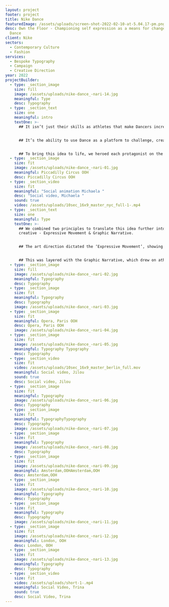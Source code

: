 ```yaml
---
layout: project
footer: project
title: Nike Dance
featuredImage: /assets/uploads/screen-shot-2022-02-10-at-5.04.17-pm.png
desc: Own the Floor - Championing self expression as a means for change for Nike
  Dance
client: Nike
sectors:
  - Contemporary Culture
  - Fashion
services:
  - Bespoke Typography
  - Campaign
  - Creative Direction
year: 2022
projectBuilder:
  - type: _section_image
    size: fill
    image: /assets/uploads/nike-dance_-nari-14.jpg
    meaningful: Type
    desc: Typography
  - type: _section_text
    size: one
    meaningful: intro
    textOne: >-
      ## It isn’t just their skills as athletes that make Dancers incredible.


      ## It’s the ability to use Dance as a platform to challenge, create and expand culture and the communities around them. The overarching concept for the campaign was to champion dance and self expression as a means to stand for what you believe in. The sentiment being a call to action to harness the power behind standing strong, taking up space and owning the floor.


      ## To bring this idea to life, we heroed each protagonist on the floor they ‘own’ - showing them in the dance context they represent.
  - type: _section_image
    size: fit
    image: /assets/uploads/nike-dance_-nari-01.jpg
    meaningful: Piccadilly Circus OOH
    desc: Piccadilly Circus OOH
  - type: _section_video
    size: fit
    meaningful: "Social animation Michaela "
    desc: "Social video, Michaela "
    sound: true
    video: /assets/uploads/10sec_16x9_master_nyc_full-1-.mp4
  - type: _section_text
    size: one
    meaningful: Type
    textOne: >-
      ## We combined two principles to translate this idea further into the
      creative - Expressive Movement & Graphic Narrative. 


      ## The art direction dictated the ‘Expressive Movement’, showing each protagonist truly highlight their dance skills and athleticism through movement, expressing themselves in their own unique way.


      ## This was layered with the Graphic Narrative, which drew on athlete insights using bespoke graphics to represent the ways in which each of them has made their voice heard and pushed the world forward.
  - type: _section_image
    size: fill
    image: /assets/uploads/nike-dance_-nari-02.jpg
    meaningful: Typography
    desc: Typography
  - type: _section_image
    size: fit
    meaningful: Typography
    desc: Typography
    image: /assets/uploads/nike-dance_-nari-03.jpg
  - type: _section_image
    size: fit
    meaningful: Opera, Paris OOH
    desc: Opera, Paris OOH
    image: /assets/uploads/nike-dance_-nari-04.jpg
  - type: _section_image
    size: fit
    image: /assets/uploads/nike-dance_-nari-05.jpg
    meaningful: Typography Typography
    desc: Typography
  - type: _section_video
    size: fit
    video: /assets/uploads/10sec_16x9_master_berlin_full.mov
    meaningful: Social video, Jilou
    sound: true
    desc: Social video, Jilou
  - type: _section_image
    size: fit
    meaningful: Typography
    image: /assets/uploads/nike-dance_-nari-06.jpg
    desc: Typography
  - type: _section_image
    size: fit
    meaningful: TypographyTypography
    desc: Typography
    image: /assets/uploads/nike-dance_-nari-07.jpg
  - type: _section_image
    size: fit
    meaningful: Typography
    image: /assets/uploads/nike-dance_-nari-08.jpg
    desc: Typography
  - type: _section_image
    size: fit
    image: /assets/uploads/nike-dance_-nari-09.jpg
    meaningful: Amsterdam,OOHAmsterdam,OOH
    desc: Amsterdam,OOH
  - type: _section_image
    size: fit
    image: /assets/uploads/nike-dance_-nari-10.jpg
    meaningful: Typography
    desc: Typography
  - type: _section_image
    size: fit
    meaningful: Typography
    desc: Typography
    image: /assets/uploads/nike-dance_-nari-11.jpg
  - type: _section_image
    size: fit
    image: /assets/uploads/nike-dance_-nari-12.jpg
    meaningful: London, OOH
    desc: London, OOH
  - type: _section_image
    size: fit
    image: /assets/uploads/nike-dance_-nari-13.jpg
    meaningful: Typography
    desc: Typography
  - type: _section_video
    size: fit
    video: /assets/uploads/short-1-.mp4
    meaningful: Social Video, Trina
    sound: true
    desc: Social Video, Trina
---
```

